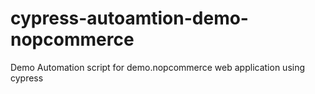 # cypress-autoamtion-demo-nopcommerce
Demo Automation script for demo.nopcommerce web application using cypress 
